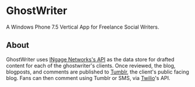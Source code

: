GhostWriter
===
A Windows Phone 7.5 Vertical App for Freelance Social Writers.

About
---
GhostWriter uses [INgage Networks's API](http://developer.ingagenetworks.com/) as the data store for drafted content for each of the ghostwriter's clients. Once reviewed, the blog, blogposts, and comments are published to [Tumblr](https://www.tumblr.com/), the client's public facing blog. Fans can then comment using Tumblr or SMS, via [Twilio](http://www.twilio.com/)'s API.